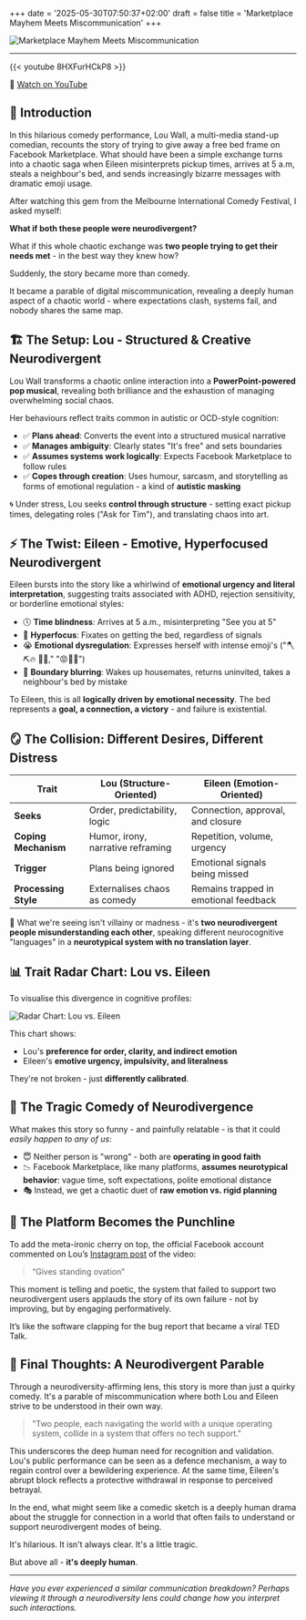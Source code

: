 +++
date = '2025-05-30T07:50:37+02:00'
draft = false
title = 'Marketplace Mayhem Meets Miscommunication'
+++

![Marketplace Mayhem Meets Miscommunication](/pics/marketplace_mayhem_neurodiversity.png)

---

{{< youtube 8HXFurHCkP8 >}}

🔗 [Watch on YouTube](https://www.youtube.com/watch?v=8HXFurHCkP8)

## 👋 Introduction
In this hilarious comedy performance, Lou Wall, a multi-media stand-up comedian, recounts the story of trying to give away a free bed frame on Facebook Marketplace. What should have been a simple exchange turns into a chaotic saga when Eileen misinterprets pickup times, arrives at 5 a.m, steals a neighbour's bed, and sends increasingly bizarre messages with dramatic emoji usage.

After watching this gem from the Melbourne International Comedy Festival, I asked myself:

**What if both these people were neurodivergent?**

What if this whole chaotic exchange was **two people trying to get their needs met** - in the best way they knew how?

Suddenly, the story became more than comedy.

It became a parable of digital miscommunication, revealing a deeply human aspect of a chaotic world - where expectations clash, systems fail, and nobody shares the same map.

## 🏗️ The Setup: Lou - Structured & Creative Neurodivergent
Lou Wall transforms a chaotic online interaction into a **PowerPoint-powered pop musical**, revealing both brilliance and the exhaustion of managing overwhelming social chaos.

Her behaviours reflect traits common in autistic or OCD-style cognition:
- ✅ **Plans ahead**: Converts the event into a structured musical narrative
- ✅ **Manages ambiguity**: Clearly states "It's free" and sets boundaries
- ✅ **Assumes systems work logically**: Expects Facebook Marketplace to follow rules
- ✅ **Copes through creation**: Uses humour, sarcasm, and storytelling as forms of emotional regulation - a kind of **autistic masking**

🌀 Under stress, Lou seeks **control through structure** - setting exact pickup times, delegating roles ("Ask for Tim"), and translating chaos into art.

## ⚡ The Twist: Eileen - Emotive, Hyperfocused Neurodivergent
Eileen bursts into the story like a whirlwind of **emotional urgency and literal interpretation**, suggesting traits associated with ADHD, rejection sensitivity, or borderline emotional styles:

- 🕔 **Time blindness**: Arrives at 5 a.m., misinterpreting "See you at 5"
- 🎯 **Hyperfocus**: Fixates on getting the bed, regardless of signals
- 😭 **Emotional dysregulation**: Expresses herself with intense emoji's ("🪓⛏️🔥 🤢🔥," "😡🐬💩")
- 🚪 **Boundary blurring**: Wakes up housemates, returns uninvited, takes a neighbour's bed by mistake

To Eileen, this is all **logically driven by emotional necessity**. The bed represents a **goal, a connection, a victory** - and failure is existential.

## 🪞 The Collision: Different Desires, Different Distress

| Trait                      | **Lou** (Structure-Oriented)        | **Eileen** (Emotion-Oriented)         |
|---------------------------|-------------------------------------|---------------------------------------|
| **Seeks**                 | Order, predictability, logic         | Connection, approval, and closure     |
| **Coping Mechanism**      | Humor, irony, narrative reframing    | Repetition, volume, urgency           |
| **Trigger**               | Plans being ignored                  | Emotional signals being missed        |
| **Processing Style**      | Externalises chaos as comedy         | Remains trapped in emotional feedback |

📌 What we're seeing isn't villainy or madness - it's **two neurodivergent people misunderstanding each other**, speaking different neurocognitive "languages" in a **neurotypical system with no translation layer**.

## 📊 Trait Radar Chart: Lou vs. Eileen
To visualise this divergence in cognitive profiles:

![Radar Chart: Lou vs. Eileen](/pics/neurodivergent-trait-profiles-Lou-vs-Eileen.png)

This chart shows:
- Lou's **preference for order, clarity, and indirect emotion**
- Eileen's **emotive urgency, impulsivity, and literalness**

They're not broken - just **differently calibrated**.

## 🔄 The Tragic Comedy of Neurodivergence
What makes this story so funny - and painfully relatable - is that it could *easily happen to any of us*:
- 😇 Neither person is "wrong" - both are **operating in good faith**
- 📉 Facebook Marketplace, like many platforms, **assumes neurotypical behavior**: vague time, soft expectations, polite emotional distance
- 🎭 Instead, we get a chaotic duet of **raw emotion vs. rigid planning**

## 👊 The Platform Becomes the Punchline

To add the meta-ironic cherry on top, the official Facebook account commented on Lou’s [Instagram post](https://www.instagram.com/p/DIUhTSZKNPr/) of the video:

> “Gives standing ovation”

This moment is telling and poetic, the system that failed to support two neurodivergent users applauds the story of its own failure - not by improving, but by engaging performatively.

It’s like the software clapping for the bug report that became a viral TED Talk.

## 🧩 Final Thoughts: A Neurodivergent Parable
Through a neurodiversity-affirming lens, this story is more than just a quirky comedy. It's a parable of miscommunication where both Lou and Eileen strive to be understood in their own way.

> "Two people, each navigating the world with a unique operating system, collide in a system that offers no tech support."

This underscores the deep human need for recognition and validation. Lou's public performance can be seen as a defence mechanism, a way to regain control over a bewildering experience. At the same time, Eileen's abrupt block reflects a protective withdrawal in response to perceived betrayal.

In the end, what might seem like a comedic sketch is a deeply human drama about the struggle for connection in a world that often fails to understand or support neurodivergent modes of being.

It's hilarious. It isn't always clear. It's a little tragic.

But above all - **it's deeply human**.

---

*Have you ever experienced a similar communication breakdown? Perhaps viewing it through a neurodiversity lens could change how you interpret such interactions.*